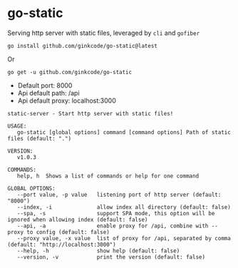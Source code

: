 # go-static

Serving http server with static files, leveraged by `cli` and `gofiber`

```
go install github.com/ginkcode/go-static@latest
```
Or
```
go get -u github.com/ginkcode/go-static
```

- Default port: 8000
- Api default path: /api
- Api default proxy: localhost:3000

```shell
static-server - Start http server with static files!

USAGE:
   go-static [global options] command [command options] Path of static files (default: ".")

VERSION:
   v1.0.3

COMMANDS:
   help, h  Shows a list of commands or help for one command

GLOBAL OPTIONS:
   --port value, -p value   listening port of http server (default: "8000")
   --index, -i              allow index all directory (default: false)
   --spa, -s                support SPA mode, this option will be ignored when allowing index (default: false)
   --api, -a                enable proxy for /api, combine with --proxy to config (default: false)
   --proxy value, -x value  list of proxy for /api, separated by comma (default: "http://localhost:3000")
   --help, -h               show help (default: false)
   --version, -v            print the version (default: false)

```
